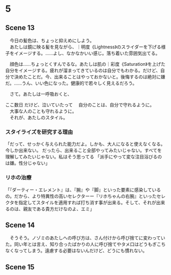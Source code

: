 # 5

## Scene 13

　今日の髪色は、ちょっと抑えめにしよう。  
　あたしは鏡に映る髪を見ながら、｜明度《Lightness》のスライダーを下げる様子をイメージする。……よし、なかなかいい感じ。落ち着いた雰囲気出てる。

　顔色は……ちょっとくすんでるな。あたしは肌の｜彩度《Saturation》を上げた自分をイメージする。疲れが溜まってきているのは自分でもわかる。だけど、自分で決めたことだ。今、出来ることはやっておかないと。後悔するのは絶対に嫌だ。……うん、いい色になった。健康的で若々しく見えるだろう。

　さて。あたしは一呼吸おくと、

ここ数日
だけど、泣いていたって
　自分のことは、自分で守れるように。  
　大事な人のことも守れるように。  
　それが、あたしのスタイル。

### スタイライズを研究する理由
「だって、せっかく与えられた能力だよ。しかも、大人になると使えなくなる。
今しか出来ない。
だったら、出来ること全部やってみたいじゃない。すべてを理解してみたいじゃない。私はそう思ってる
「派手にやって変な注目浴びるのは嫌。性分じゃない」

### リホの治療
「『ダーティー・エレメント』は、『腕』や『脚』といった要素に感染しているの。だから、より特異性の高いセレクターー『リホちゃんの右腕』といったセレクタを指定してスタイルを適用すれば打ち消す事が出来る。そして、それが出来るのは、親友である貴方だけなのよ、エミ」

## Scene 14


　そうそう。ノゾミのあたしへの呼び方は、さん付けから呼び捨てに変わっていた。同い年とは言え、知り合ったばかりの人に呼び捨てやタメ口はどうもぎこちなくなってしまう。遠慮する必要はないんだけど、どうにも慣れない。
　
## Scene 15



<!--stackedit_data:
eyJoaXN0b3J5IjpbMTMxMDY3Nzc5Ml19
-->